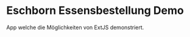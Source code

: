 Eschborn Essensbestellung Demo
==============================

App welche die Möglichkeiten von ExtJS demonstriert.

